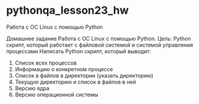 # pythonqa_lesson23_hw
Работа с ОС Linux с помощью Python

Домашнее задание
Работа с ОС Linux с помощью Python.
Цель: Python скрипт, который работает с файловой системой и системой управления процессами
Написать Python скрипт, который выводит:

1. Список всех процессов
2. Информацию о конкретном процессе
3. Список в файлов в директории (указать директорию)
4. Текущую директорию и список в файлов в ней
5. Версию ядра
6. Версию операционной системы
